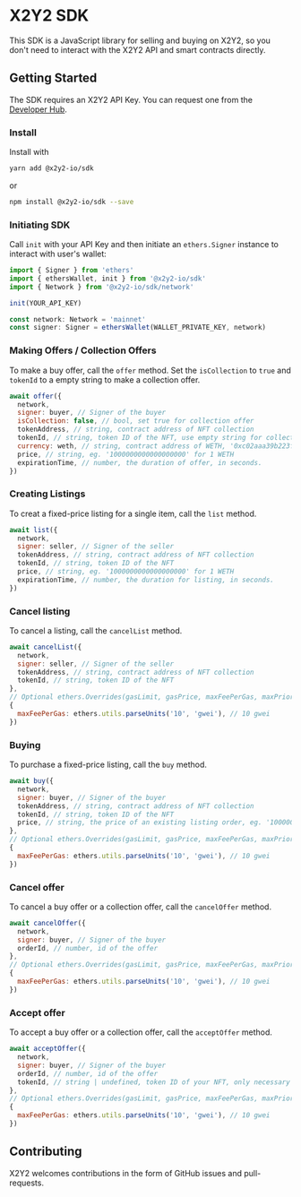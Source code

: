 # X2Y2 SDK

This SDK is a JavaScript library for selling and buying on X2Y2, so you don't need to interact with the X2Y2 API and smart contracts directly.

## Getting Started

The SDK requires an X2Y2 API Key. You can request one from the [Developer Hub](https://discord.gg/YhXfARtEmA).

### Install

Install with

```bash
yarn add @x2y2-io/sdk
```

or

```bash
npm install @x2y2-io/sdk --save
```

### Initiating SDK

Call `init` with your API Key and then initiate an `ethers.Signer` instance to interact with user's wallet:

```JavaScript
import { Signer } from 'ethers'
import { ethersWallet, init } from '@x2y2-io/sdk'
import { Network } from '@x2y2-io/sdk/network'

init(YOUR_API_KEY)

const network: Network = 'mainnet'
const signer: Signer = ethersWallet(WALLET_PRIVATE_KEY, network)
```

### Making Offers / Collection Offers

To make a buy offer, call the `offer` method. Set the `isCollection` to `true` and `tokenId` to a empty string to make a collection offer.

```JavaScript
await offer({
  network,
  signer: buyer, // Signer of the buyer
  isCollection: false, // bool, set true for collection offer
  tokenAddress, // string, contract address of NFT collection
  tokenId, // string, token ID of the NFT, use empty string for collection offer
  currency: weth, // string, contract address of WETH, '0xc02aaa39b223fe8d0a0e5c4f27ead9083c756cc2'
  price, // string, eg. '1000000000000000000' for 1 WETH
  expirationTime, // number, the duration of offer, in seconds.
})
```

### Creating Listings

To creat a fixed-price listing for a single item, call the `list` method.

```JavaScript
await list({
  network,
  signer: seller, // Signer of the seller
  tokenAddress, // string, contract address of NFT collection
  tokenId, // string, token ID of the NFT
  price, // string, eg. '1000000000000000000' for 1 WETH
  expirationTime, // number, the duration for listing, in seconds.
})
```

### Cancel listing

To cancel a listing, call the `cancelList` method.

```JavaScript
await cancelList({
  network,
  signer: seller, // Signer of the seller
  tokenAddress, // string, contract address of NFT collection
  tokenId, // string, token ID of the NFT
},
// Optional ethers.Overrides(gasLimit, gasPrice, maxFeePerGas, maxPriorityFeePerGas...)
{
  maxFeePerGas: ethers.utils.parseUnits('10', 'gwei'), // 10 gwei
})
```

### Buying

To purchase a fixed-price listing, call the `buy` method.

```JavaScript
await buy({
  network,
  signer: buyer, // Signer of the buyer
  tokenAddress, // string, contract address of NFT collection
  tokenId, // string, token ID of the NFT
  price, // string, the price of an existing listing order, eg. '1000000000000000000' for 1 WETH
},
// Optional ethers.Overrides(gasLimit, gasPrice, maxFeePerGas, maxPriorityFeePerGas...)
{
  maxFeePerGas: ethers.utils.parseUnits('10', 'gwei'), // 10 gwei
})
```

### Cancel offer

To cancel a buy offer or a collection offer, call the `cancelOffer` method.

```JavaScript
await cancelOffer({
  network,
  signer: buyer, // Signer of the buyer
  orderId, // number, id of the offer
},
// Optional ethers.Overrides(gasLimit, gasPrice, maxFeePerGas, maxPriorityFeePerGas...)
{
  maxFeePerGas: ethers.utils.parseUnits('10', 'gwei'), // 10 gwei
})
```

### Accept offer

To accept a buy offer or a collection offer, call the `acceptOffer` method.

```JavaScript
await acceptOffer({
  network,
  signer: buyer, // Signer of the buyer
  orderId, // number, id of the offer
  tokenId, // string | undefined, token ID of your NFT, only necessary when accepting a collection offer
},
// Optional ethers.Overrides(gasLimit, gasPrice, maxFeePerGas, maxPriorityFeePerGas...)
{
  maxFeePerGas: ethers.utils.parseUnits('10', 'gwei'), // 10 gwei
})
```

## Contributing

X2Y2 welcomes contributions in the form of GitHub issues and pull-requests.
